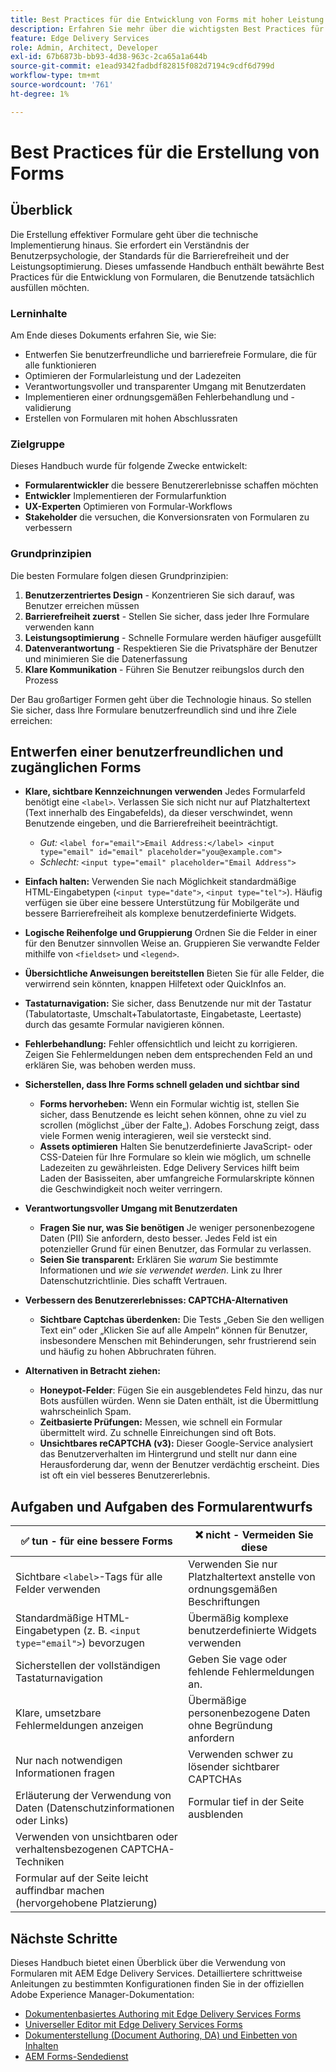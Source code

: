 ```yaml
---
title: Best Practices für die Entwicklung von Forms mit hoher Leistung
description: Erfahren Sie mehr über die wichtigsten Best Practices für die Erstellung benutzerfreundlicher, barrierefreier und leistungsstarker Formulare mit AEM Forms. Verbessern Sie die Datenqualität, das Benutzererlebnis und die Erfolgsraten bei der Übermittlung.
feature: Edge Delivery Services
role: Admin, Architect, Developer
exl-id: 67b6873b-bb93-4d38-963c-2ca65a1a644b
source-git-commit: e1ead9342fadbdf82815f082d7194c9cdf6d799d
workflow-type: tm+mt
source-wordcount: '761'
ht-degree: 1%

---
```


# Best Practices für die Erstellung von Forms

## Überblick

Die Erstellung effektiver Formulare geht über die technische Implementierung hinaus. Sie erfordert ein Verständnis der Benutzerpsychologie, der Standards für die Barrierefreiheit und der Leistungsoptimierung. Dieses umfassende Handbuch enthält bewährte Best Practices für die Entwicklung von Formularen, die Benutzende tatsächlich ausfüllen möchten.

### Lerninhalte

Am Ende dieses Dokuments erfahren Sie, wie Sie:

* Entwerfen Sie benutzerfreundliche und barrierefreie Formulare, die für alle funktionieren
* Optimieren der Formularleistung und der Ladezeiten
* Verantwortungsvoller und transparenter Umgang mit Benutzerdaten
* Implementieren einer ordnungsgemäßen Fehlerbehandlung und -validierung
* Erstellen von Formularen mit hohen Abschlussraten

### Zielgruppe

Dieses Handbuch wurde für folgende Zwecke entwickelt:

* **Formularentwickler** die bessere Benutzererlebnisse schaffen möchten
* **Entwickler** Implementieren der Formularfunktion
* **UX-Experten** Optimieren von Formular-Workflows
* **Stakeholder** die versuchen, die Konversionsraten von Formularen zu verbessern

### Grundprinzipien

Die besten Formulare folgen diesen Grundprinzipien:

1. **Benutzerzentriertes Design** - Konzentrieren Sie sich darauf, was Benutzer erreichen müssen
2. **Barrierefreiheit zuerst** - Stellen Sie sicher, dass jeder Ihre Formulare verwenden kann
3. **Leistungsoptimierung** - Schnelle Formulare werden häufiger ausgefüllt
4. **Datenverantwortung** - Respektieren Sie die Privatsphäre der Benutzer und minimieren Sie die Datenerfassung
5. **Klare Kommunikation** - Führen Sie Benutzer reibungslos durch den Prozess

Der Bau großartiger Formen geht über die Technologie hinaus. So stellen Sie sicher, dass Ihre Formulare benutzerfreundlich sind und ihre Ziele erreichen:

## Entwerfen einer benutzerfreundlichen und zugänglichen Forms

* **Klare, sichtbare Kennzeichnungen verwenden** Jedes Formularfeld benötigt eine `<label>`. Verlassen Sie sich nicht nur auf Platzhaltertext (Text innerhalb des Eingabefelds), da dieser verschwindet, wenn Benutzende eingeben, und die Barrierefreiheit beeinträchtigt.
   * *Gut:* `<label for="email">Email Address:</label> <input type="email" id="email" placeholder="you@example.com">`
   * *Schlecht:* `<input type="email" placeholder="Email Address">`
* **Einfach halten:** Verwenden Sie nach Möglichkeit standardmäßige HTML-Eingabetypen (`<input type="date">`, `<input type="tel">`). Häufig verfügen sie über eine bessere Unterstützung für Mobilgeräte und bessere Barrierefreiheit als komplexe benutzerdefinierte Widgets.
* **Logische Reihenfolge und Gruppierung** Ordnen Sie die Felder in einer für den Benutzer sinnvollen Weise an. Gruppieren Sie verwandte Felder mithilfe von `<fieldset>` und `<legend>`.
* **Übersichtliche Anweisungen bereitstellen** Bieten Sie für alle Felder, die verwirrend sein könnten, knappen Hilfetext oder QuickInfos an.
* **Tastaturnavigation:** Sie sicher, dass Benutzende nur mit der Tastatur (Tabulatortaste, Umschalt+Tabulatortaste, Eingabetaste, Leertaste) durch das gesamte Formular navigieren können.
* **Fehlerbehandlung:** Fehler offensichtlich und leicht zu korrigieren. Zeigen Sie Fehlermeldungen neben dem entsprechenden Feld an und erklären Sie, was behoben werden muss.

* **Sicherstellen, dass Ihre Forms schnell geladen und sichtbar sind**

   * **Forms hervorheben:** Wenn ein Formular wichtig ist, stellen Sie sicher, dass Benutzende es leicht sehen können, ohne zu viel zu scrollen (möglichst „über der Falte„). Adobes Forschung zeigt, dass viele Formen wenig interagieren, weil sie versteckt sind.
   * **Assets optimieren** Halten Sie benutzerdefinierte JavaScript- oder CSS-Dateien für Ihre Formulare so klein wie möglich, um schnelle Ladezeiten zu gewährleisten. Edge Delivery Services hilft beim Laden der Basisseiten, aber umfangreiche Formularskripte können die Geschwindigkeit noch weiter verringern.

* **Verantwortungsvoller Umgang mit Benutzerdaten**
   * **Fragen Sie nur, was Sie benötigen** Je weniger personenbezogene Daten (PII) Sie anfordern, desto besser. Jedes Feld ist ein potenzieller Grund für einen Benutzer, das Formular zu verlassen.
   * **Seien Sie transparent:** Erklären Sie *warum* Sie bestimmte Informationen und *wie sie verwendet werden*. Link zu Ihrer Datenschutzrichtlinie. Dies schafft Vertrauen.

* **Verbessern des Benutzererlebnisses: CAPTCHA-Alternativen**

   * **Sichtbare Captchas überdenken:** Die Tests „Geben Sie den welligen Text ein“ oder „Klicken Sie auf alle Ampeln“ können für Benutzer, insbesondere Menschen mit Behinderungen, sehr frustrierend sein und häufig zu hohen Abbruchraten führen.

* **Alternativen in Betracht ziehen:**
   * **Honeypot-Felder**: Fügen Sie ein ausgeblendetes Feld hinzu, das nur Bots ausfüllen würden. Wenn sie Daten enthält, ist die Übermittlung wahrscheinlich Spam.
   * **Zeitbasierte Prüfungen:** Messen, wie schnell ein Formular übermittelt wird. Zu schnelle Einreichungen sind oft Bots.
   * **Unsichtbares reCAPTCHA (v3):** Dieser Google-Service analysiert das Benutzerverhalten im Hintergrund und stellt nur dann eine Herausforderung dar, wenn der Benutzer verdächtig erscheint. Dies ist oft ein viel besseres Benutzererlebnis.

## Aufgaben und Aufgaben des Formularentwurfs

| ✅ tun - für eine bessere Forms | ❌ nicht - Vermeiden Sie diese |
|----------------------------------------------------------------------|------------------------------------------------------------------|
| Sichtbare `<label>`-Tags für alle Felder verwenden | Verwenden Sie nur Platzhaltertext anstelle von ordnungsgemäßen Beschriftungen |
| Standardmäßige HTML-Eingabetypen (z. B. `<input type="email">`) bevorzugen | Übermäßig komplexe benutzerdefinierte Widgets verwenden |
| Sicherstellen der vollständigen Tastaturnavigation | Geben Sie vage oder fehlende Fehlermeldungen an. |
| Klare, umsetzbare Fehlermeldungen anzeigen | Übermäßige personenbezogene Daten ohne Begründung anfordern |
| Nur nach notwendigen Informationen fragen | Verwenden schwer zu lösender sichtbarer CAPTCHAs |
| Erläuterung der Verwendung von Daten (Datenschutzinformationen oder Links) | Formular tief in der Seite ausblenden |
| Verwenden von unsichtbaren oder verhaltensbezogenen CAPTCHA-Techniken |                                                                  |
| Formular auf der Seite leicht auffindbar machen (hervorgehobene Platzierung) |                                                                  |


## Nächste Schritte

Dieses Handbuch bietet einen Überblick über die Verwendung von Formularen mit AEM Edge Delivery Services. Detailliertere schrittweise Anleitungen zu bestimmten Konfigurationen finden Sie in der offiziellen Adobe Experience Manager-Dokumentation:

* [Dokumentenbasiertes Authoring mit Edge Delivery Services Forms](/help/edge/docs/forms/tutorial.md)
* [Universeller Editor mit Edge Delivery Services Forms](/help/edge/docs/forms/universal-editor/overview-universal-editor-for-edge-delivery-services-for-forms.md)
* [Dokumenterstellung (Document Authoring, DA) und Einbetten von Inhalten](https://www.aem.live/developer/da-tutorial)
* [AEM Forms-Sendedienst](/help/edge/docs/forms/configure-submission-action-for-eds-forms.md)
